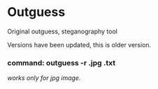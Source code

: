 # Outguess
Original outguess, steganography tool

Versions have been updated, this is older version.

### command: outguess -r <filename>.jpg <filename>.txt
  
  *works only for jpg image.*
